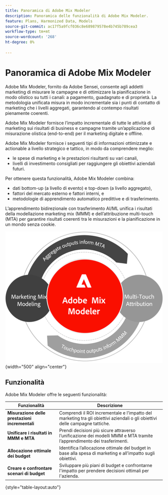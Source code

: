 ```yaml
---
title: Panoramica di Adobe Mix Modeler
description: Panoramica delle funzionalità di Adobe Mix Modeler.
feature: Plans, Harmonized Data, Models
source-git-commit: ac17f5a9fcf036c8e689879578e4b745b789cea3
workflow-type: tm+mt
source-wordcount: '268'
ht-degree: 0%

---
```



# Panoramica di Adobe Mix Modeler

Adobe Mix Modeler, fornito da Adobe Sensei, consente agli addetti marketing di misurare le campagne e di ottimizzare la pianificazione in modo olistico su tutti i canali: a pagamento, guadagnato e di proprietà. La metodologia unificata misura in modo incrementale sia i punti di contatto di marketing che i livelli aggregati, garantendo al contempo risultati pienamente coerenti.

Adobe Mix Modeler fornisce l’impatto incrementale di tutte le attività di marketing sui risultati di business e campagne tramite un’applicazione di misurazione olistica (end-to-end) per il marketing digitale e offline.

Adobe Mix Modeler fornisce i seguenti tipi di informazioni ottimizzate e actionable a livello strategico e tattico, in modo da comprendere meglio:

* le spese di marketing e le prestazioni risultanti su vari canali,
* livelli di investimento consigliati per raggiungere gli obiettivi aziendali futuri.


Per ottenere questa funzionalità, Adobe Mix Modeler combina:

* dati bottom-up (a livello di evento) e top-down (a livello aggregato),
* fattori del mercato esterno e fattori interni, e
* metodologie di apprendimento automatico predittive e di trasferimento.

L’apprendimento bidirezionale con trasferimento AI/ML unifica i risultati della modellazione marketing mix (MMM) e dell’attribuzione multi-touch (MTA) per garantire risultati coerenti tra le misurazioni e la pianificazione in un mondo senza cookie.

![Apprendimento del trasferimento bidirezionale](../assets/birdirectional-transfer-learning.png){width="500" align="center"}


## Funzionalità

Adobe Mix Modeler offre le seguenti funzionalità:

| Funzionalità | Descrizione |
|---|---|
| **Misurazione delle prestazioni incrementali** | Comprendi il ROI incrementale e l’impatto del marketing tra gli obiettivi aziendali o gli obiettivi delle campagne tattiche. |
| **Unificare i risultati in MMM e MTA** | Prendi decisioni più sicure attraverso l’unificazione dei modelli MMM e MTA tramite l’apprendimento dei trasferimenti. |
| **Allocazione ottimale dei budget** | Identifica l’allocazione ottimale del budget in base alla spesa di marketing e all’impatto sugli obiettivi. |
| **Creare e confrontare scenari di budget** | Sviluppare più piani di budget e confrontarne l&#39;impatto per prendere decisioni ottimali per l&#39;azienda. |

{style="table-layout:auto"}










